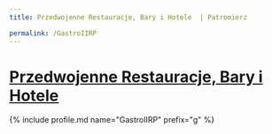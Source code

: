 ```yaml
---
title: Przedwojenne Restauracje, Bary i Hotele  | Patromierz

permalink: /GastroIIRP
---
```


# [Przedwojenne Restauracje, Bary i Hotele ](https://patronite.pl/GastroIIRP)

{% include profile.md name="GastroIIRP" prefix="g" %}
